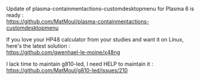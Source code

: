 Update of plasma-containmentactions-customdesktopmenu for Plasma 6 is ready :  
https://github.com/MatMoul/plasma-containmentactions-customdesktopmenu

If you love your HP48 calculator from your studies and want it on Linux, here's the latest solution :  
https://github.com/gwenhael-le-moine/x48ng

I lack time to maintain g810-led, I need HELP to maintain it :  
https://github.com/MatMoul/g810-led/issues/210
